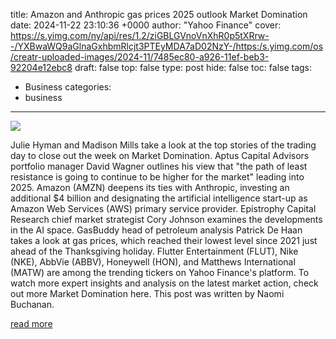 title: Amazon and Anthropic gas prices 2025 outlook Market Domination
date: 2024-11-22 23:10:36 +0000
author: "Yahoo Finance"
cover: https://s.yimg.com/ny/api/res/1.2/ziGBLGVnoVnXhR0p5tXRrw--/YXBwaWQ9aGlnaGxhbmRlcjt3PTEyMDA7aD02NzY-/https:/s.yimg.com/os/creatr-uploaded-images/2024-11/7485ec80-a926-11ef-beb3-92204e12ebc8
draft: false
top: false
type: post
hide: false
toc: false
tags:
  - Business
categories:
  - business
---

![](https://s.yimg.com/ny/api/res/1.2/ziGBLGVnoVnXhR0p5tXRrw--/YXBwaWQ9aGlnaGxhbmRlcjt3PTEyMDA7aD02NzY-/https:/s.yimg.com/os/creatr-uploaded-images/2024-11/7485ec80-a926-11ef-beb3-92204e12ebc8)

Julie Hyman and Madison Mills take a look at the top stories of the trading day to close out the week on Market Domination. Aptus Capital Advisors portfolio manager David Wagner outlines his view that "the path of least resistance is going to continue to be higher for the market" leading into 2025. Amazon (AMZN) deepens its ties with Anthropic, investing an additional $4 billion and designating the artificial intelligence start-up as Amazon Web Services (AWS) primary service provider. Epistrophy Capital Research chief market strategist Cory Johnson examines the developments in the AI space. GasBuddy head of petroleum analysis Patrick De Haan takes a look at gas prices, which reached their lowest level since 2021 just ahead of the Thanksgiving holiday. Flutter Entertainment (FLUT), Nike (NKE), AbbVie (ABBV), Honeywell (HON), and Matthews International (MATW) are among the trending tickers on Yahoo Finance's platform. To watch more expert insights and analysis on the latest market action, check out more Market Domination here. This post was written by Naomi Buchanan.

[read more](https://finance.yahoo.com/video/amazon-anthropic-gas-prices-2025-231036469.html)
